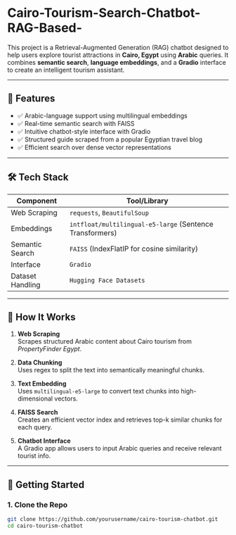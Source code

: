 # Cairo-Tourism-Search-Chatbot-RAG-Based-
<!-- Uploading "finalproject2RAG (online-video-cutter.com).mp4"... -->
This project is a Retrieval-Augmented Generation (RAG) chatbot designed to help users explore tourist attractions in **Cairo, Egypt** using **Arabic** queries. It combines **semantic search**, **language embeddings**, and a **Gradio** interface to create an intelligent tourism assistant.

---

## 📌 Features

- ✅ Arabic-language support using multilingual embeddings  
- ✅ Real-time semantic search with FAISS  
- ✅ Intuitive chatbot-style interface with Gradio  
- ✅ Structured guide scraped from a popular Egyptian travel blog  
- ✅ Efficient search over dense vector representations

---

## 🛠️ Tech Stack

| Component         | Tool/Library                          |
|------------------|----------------------------------------|
| Web Scraping      | `requests`, `BeautifulSoup`            |
| Embeddings        | `intfloat/multilingual-e5-large` (Sentence Transformers) |
| Semantic Search   | `FAISS` (IndexFlatIP for cosine similarity) |
| Interface         | `Gradio`                              |
| Dataset Handling  | `Hugging Face Datasets`               |

---

## 🧠 How It Works

1. **Web Scraping**  
   Scrapes structured Arabic content about Cairo tourism from *PropertyFinder Egypt*.

2. **Data Chunking**  
   Uses regex to split the text into semantically meaningful chunks.

3. **Text Embedding**  
   Uses `multilingual-e5-large` to convert text chunks into high-dimensional vectors.

4. **FAISS Search**  
   Creates an efficient vector index and retrieves top-k similar chunks for each query.

5. **Chatbot Interface**  
   A Gradio app allows users to input Arabic queries and receive relevant tourist info.

---

## 🚀 Getting Started

### 1. Clone the Repo
```bash
git clone https://github.com/yourusername/cairo-tourism-chatbot.git
cd cairo-tourism-chatbot
